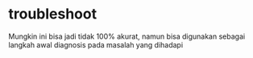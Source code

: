 # troubleshoot
Mungkin ini bisa jadi tidak 100% akurat, namun bisa digunakan sebagai langkah awal diagnosis pada masalah yang dihadapi
